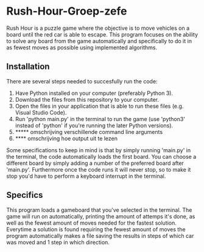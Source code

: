 # Rush-Hour-Groep-zefe

Rush Hour is a puzzle game where the objective is to move vehicles on a board until the red car is able to escape. This program focuses on the ability to solve any board from the game automatically and specifically to do it in as fewest moves as possible using implemented algorithms.

## Installation

There are several steps needed to succesfully run the code:
1. Have Python installed on your computer (preferably Python 3).
2. Download the files from this repository to your computer.
3. Open the files in your application that is able to run these files (e.g. Visual Studio Code).
4. Run 'python main.py' in the terminal to run the game (use 'python3' instead of 'python' if you're running the later Python versions).
5. ***** omschrijving verschillende command line arguments
6. **** omschrijving hoe output uit te lezen


Some specifications to keep in mind is that by simply running 'main.py' in the terminal, the code automatically loads the first board. You can choose a different board by simply adding a number of the preferred board after 'main.py'. Furthermore once the code runs it will never stop, so to make it stop you'd have to perform a keyboard interrupt in the terminal.

## Specifics

This program loads a gameboard that you've selected in the terminal. The game will run on automatically, printing the amount of attemps it's done, as well as the fewest amount of moves needed for the fastest solution. Everytime a solution is found requiring the fewest amount of moves the program automatically makes a file saving the results in steps of which car was moved and 1 step in which direction. 
